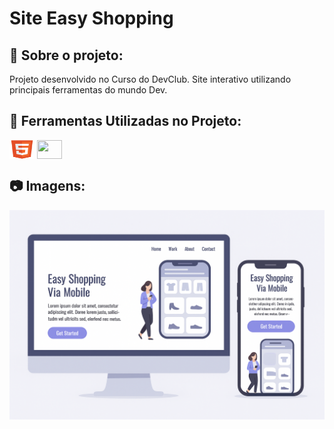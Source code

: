 <h1>Site Easy Shopping</h1>
<h2>📄 Sobre o projeto: </h2>
<p>Projeto desenvolvido no Curso do DevClub. Site interativo utilizando principais ferramentas do mundo Dev. </p>
<h2>🔧 Ferramentas Utilizadas no Projeto:</h2>
 <div style= display:inline_block">
   <img align="center" alt="Higor-HTML" height="30" width="40" src="https://raw.githubusercontent.com/devicons/devicon/master/icons/html5/html5-original.svg">
   <img align="center" height="30" width="40 "src="https://cdn.jsdelivr.net/gh/devicons/devicon@latest/icons/css3/css3-original.svg" />     
 </div>
 <h2>📷 Imagens:</h2>
 <img src="./img/Apresentação da Tela.png">
 
